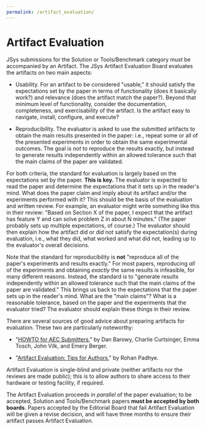```yaml
---
permalink: /artifact_evaluation/
---
```


# Artifact Evaluation

JSys submissions for the Solution or Tools/Benchmark category must be accompanied by an Artifact. The JSys Artifact Evaluation Board evaluates the artifacts on two main aspects:

- Usability.  For an artifact to be considered "usable," it should
  satisfy the expectations set by the paper in terms of functionality
  (does it basically work?) and relevance (does the artifact match the
  paper?).  Beyond that minimum level of functionality, consider the
  documentation, completeness, and exercisability of the artifact.  Is
  the artifact easy to navigate, install, configure, and execute?

- Reproducibility.  The evaluator is asked to use the submitted
  artifacts to obtain the main results presented in the paper: i.e.,
  repeat some or all of the presented experiments in order to obtain
  the same experimental outcomes.  The goal is *not* to reproduce the
  results exactly, but instead to generate results independently
  within an allowed tolerance such that the main claims of the paper
  are validated.

For both criteria, the standard for evaluation is largely based on the
expectations set by the paper. **This is key.** The evaluator is expected
to read the paper and determine the expectations that it sets up in the
reader's mind.  What does the paper claim and imply about its artifact
and/or the experiments performed with it?  This should be the basis of
the evaluation and written review.  For example, an evaluator might
write something like this in their review: "Based on Section X of the
paper, I expect that the artifact has feature Y and can solve problem Z
in about N minutes."  (The paper probably sets up multiple expectations,
of course.)  The evaluator should then explain how the artifact did or
did not satisfy the expectation(s) during evaluation, i.e., what they
did, what worked and what did not, leading up to the evaluator's overall
decisions.

Note that the standard for reproducibility is **not** "reproduce all of
the paper's experiments and results exactly."  For most papers,
reproducing *all* of the experiments and obtaining *exactly* the same
results is infeasible, for many different reasons.  Instead, the
standard is to "generate results independently within an allowed
tolerance such that the main claims of the paper are validated."  This
brings us back to the expectations that the paper sets up in the
reader's mind.  What are the "main claims"?  What is a reasonable
tolerance, based on the paper and the experiments that the evaluator
tried?  The evaluator should explain these things in their review.

There are several sources of good advice about preparing artifacts for
evaluation.  These two are particularly noteworthy:

- "[HOWTO for AEC Submitters](https://docs.google.com/document/d/1pqzPtLVIvwLwJsZwCb2r7yzWMaifudHe1Xvn42T4CcA)," by Dan Barowy, Charlie Curtsinger, Emma
    Tosch, John Vilk, and Emery Berger.

- "[Artifact Evaluation: Tips for Authors](https://blog.padhye.org/Artifact-Evaluation-Tips-for-Authors/)," by Rohan Padhye.


Artifact Evaluation is single-blind and private (neither artifacts nor the reviews are made public); this is to allow authors to share access to their hardware or testing facility, if required.

The Artifact Evaluation proceeds _in parallel_ of the paper evaluation; to be accepted, Solution and Tools/Benchmark papers **must be accepted by both boards**. Papers accepted by the Editorial Board that fail Artifact Evaluation will be given a revise decision, and will have three months to ensure their artifact passes Artifact Evaluation.